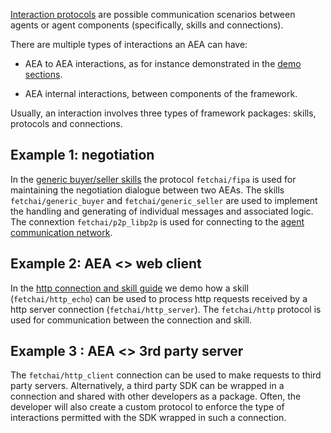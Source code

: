 
<a href="https://en.wikipedia.org/wiki/Interaction_protocol" target="_blank">Interaction protocols</a> are possible communication scenarios between agents or agent components (specifically, skills and connections).

There are multiple types of interactions an AEA can have:

- AEA to AEA interactions, as for instance demonstrated in the <a href="../demos">demo sections</a>.

- AEA internal interactions, between components of the framework.


Usually, an interaction involves three types of framework packages: skills, protocols and connections.

## Example 1: negotiation

In the <a href="../generic-skills">generic buyer/seller skills</a> the protocol `fetchai/fipa` is used for maintaining the negotiation dialogue between two AEAs. The skills `fetchai/generic_buyer` and `fetchai/generic_seller` are used to implement the handling and generating of individual messages and associated logic. The connextion `fetchai/p2p_libp2p` is used for connecting to the <a href="../acn">agent communication network</a>.

## Example 2: AEA <> web client 

In the <a href="../http-connection-and-skill">http connection and skill guide</a> we demo how a skill (`fetchai/http_echo`) can be used to process http requests received by a http server connection (`fetchai/http_server`). The `fetchai/http` protocol is used for communication between the connection and skill.

## Example 3 : AEA <> 3rd party server

The `fetchai/http_client` connection can be used to make requests to third party servers. Alternatively, a third party SDK can be wrapped in a connection and shared with other developers as a package. Often, the developer will also create a custom protocol to enforce the type of interactions permitted with the SDK wrapped in such a connection.
